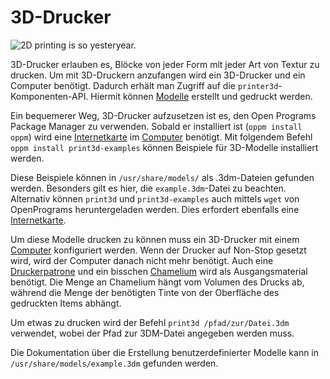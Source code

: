# 3D-Drucker

![2D printing is so yesteryear.](oredict:opencomputers:printer)

3D-Drucker erlauben es, Blöcke von jeder Form mit jeder Art von Textur zu drucken. Um mit 3D-Druckern anzufangen wird ein 3D-Drucker und ein Computer benötigt. Dadurch erhält man Zugriff auf die `printer3d`-Komponenten-API. Hiermit können [Modelle](print.md) erstellt und gedruckt werden.

Ein bequemerer Weg, 3D-Drucker aufzusetzen ist es, den Open Programs Package Manager zu verwenden. Sobald er installiert ist (`oppm install oppm`) wird eine [Internetkarte](../item/internetCard.md) im [Computer](../general/computer.md) benötigt. Mit folgendem Befehl 
`oppm install print3d-examples`
können Beispiele für 3D-Modelle installiert werden.

Diese Beispiele können in `/usr/share/models/` als .3dm-Dateien gefunden werden. Besonders gilt es hier, die `example.3dm`-Datei zu beachten. Alternativ können `print3d` und `print3d-examples` auch mittels `wget` von OpenPrograms heruntergeladen werden. Dies erfordert ebenfalls eine [Internetkarte](../item/internetCard.md).

Um diese Modelle drucken zu können muss ein 3D-Drucker mit einem [Computer](../general/computer.md) konfiguriert werden. Wenn der Drucker auf Non-Stop gesetzt wird, wird der Computer danach nicht mehr benötigt. Auch eine [Druckerpatrone](../item/inkCartridge.md) und ein bisschen [Chamelium](../item/chamelium.md) wird als Ausgangsmaterial benötigt. Die Menge an Chamelium hängt vom Volumen des Drucks ab, während die Menge der benötigten Tinte von der Oberfläche des gedruckten Items abhängt.

Um etwas zu drucken wird der Befehl `print3d /pfad/zur/Datei.3dm` verwendet, wobei der Pfad zur 3DM-Datei angegeben werden muss.

Die Dokumentation über die Erstellung benutzerdefinierter Modelle kann in `/usr/share/models/example.3dm` gefunden werden.
